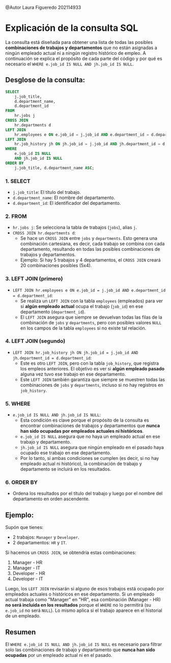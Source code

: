 @Autor
Laura Figueredo 202114933
# Explicación de la consulta SQL
La consulta está diseñada para obtener una lista de todas las posibles **combinaciones de trabajos y departamentos** que no están asignadas a ningún empleado actual ni a ningún registro histórico de empleo. 
A continuación se explica el propósito de cada parte del código y por qué es necesario el `WHERE e.job_id IS NULL AND jh.job_id IS NULL`.

## Desglose de la consulta:

```sql
SELECT 
    j.job_title, 
    d.department_name, 
    d.department_id
FROM 
    hr.jobs j 
CROSS JOIN 
    hr.departments d
LEFT JOIN 
    hr.employees e ON e.job_id = j.job_id AND e.department_id = d.department_id
LEFT JOIN 
    hr.job_history jh ON jh.job_id = j.job_id AND jh.department_id = d.department_id
WHERE 
    e.job_id IS NULL 
    AND jh.job_id IS NULL
ORDER BY 
    j.job_title, d.department_name ASC;
```

### 1. SELECT
- `j.job_title`: El título del trabajo.
- `d.department_name`: El nombre del departamento.
- `d.department_id`: El identificador del departamento.

### 2. FROM
- `hr.jobs j`: Se selecciona la tabla de trabajos (`jobs`), alias `j`.
- `CROSS JOIN hr.departments d`: 
  - Se hace un `CROSS JOIN` entre `jobs` y `departments`. Esto genera una combinación cartesiana, es decir, cada trabajo se combina con cada departamento, resultando en todas las posibles combinaciones de trabajos y departamentos.
  - Ejemplo: Si hay 5 trabajos y 4 departamentos, el `CROSS JOIN` creará 20 combinaciones posibles (5x4).

### 3. LEFT JOIN (primero)
- `LEFT JOIN hr.employees e ON e.job_id = j.job_id AND e.department_id = d.department_id`:
  - Se realiza un `LEFT JOIN` con la tabla `employees` (empleados) para ver si **algún empleado actual** ocupa el trabajo (`job_id`) en ese departamento (`department_id`).
  - El `LEFT JOIN` asegura que siempre se devuelvan todas las filas de la combinación de `jobs` y `departments`, pero con posibles valores `NULL` en los campos de la tabla `employees` si no existe tal relación.

### 4. LEFT JOIN (segundo)
- `LEFT JOIN hr.job_history jh ON jh.job_id = j.job_id AND jh.department_id = d.department_id`:
  - Este es otro `LEFT JOIN`, pero con la tabla `job_history`, que registra los empleos anteriores. El objetivo es ver si **algún empleado pasado** alguna vez tuvo ese trabajo en ese departamento.
  - Este `LEFT JOIN` también garantiza que siempre se muestren todas las combinaciones de `jobs` y `departments`, incluso si no hay registros en `job_history`.

### 5. WHERE
- `e.job_id IS NULL AND jh.job_id IS NULL`: 
  - Esta condición es clave porque el propósito de la consulta es encontrar combinaciones de trabajos y departamentos que **nunca han sido ocupadas por empleados actuales ni históricos**.
  - `e.job_id IS NULL` asegura que no haya un empleado actual en ese trabajo y departamento.
  - `jh.job_id IS NULL` asegura que ningún empleado en el pasado haya ocupado ese trabajo en ese departamento.
  - Por lo tanto, si ambas condiciones se cumplen (es decir, si no hay empleado actual ni histórico), la combinación de trabajo y departamento se incluirá en los resultados.

### 6. ORDER BY
- Ordena los resultados por el título del trabajo y luego por el nombre del departamento en orden ascendente.

## Ejemplo:

Supón que tienes:
- 2 trabajos: `Manager` y `Developer`.
- 2 departamentos: `HR` y `IT`.

Si hacemos un `CROSS JOIN`, se obtendria estas combinaciones:
1. Manager - HR
2. Manager - IT
3. Developer - HR
4. Developer - IT

Luego, los `LEFT JOIN` revisarán si alguno de esos trabajos está ocupado por empleados actuales o históricos en ese departamento. Si un empleado actual trabaja como "Manager" en "HR", esa combinación (Manager - HR) **no será incluida en los resultados** porque el `WHERE` no lo permitirá (su `e.job_id` no será `NULL`). Lo mismo aplica si el trabajo aparece en el historial de un empleado.

## Resumen

El `WHERE e.job_id IS NULL AND jh.job_id IS NULL` es necesario para filtrar solo las combinaciones de trabajo y departamento que **nunca han sido ocupadas** por un empleado actual ni en el pasado.
